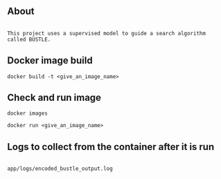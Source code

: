 ## About
```

This project uses a supervised model to guide a search algorithm called BUSTLE.

```
## Docker image build

```docker build -t <give_an_image_name>```


## Check and run image

```
docker images

docker run <give_an_image_name>
```

## Logs to collect from the container after it is run

```

app/logs/encoded_bustle_output.log

```
